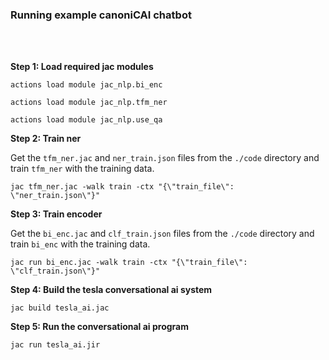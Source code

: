 ### Running example canoniCAI chatbot

<br>
<br>

**Step 1: Load required jac modules**
```
actions load module jac_nlp.bi_enc

actions load module jac_nlp.tfm_ner

actions load module jac_nlp.use_qa
```

**Step 2: Train ner**

Get the `tfm_ner.jac` and `ner_train.json` files from the `./code` directory and train `tfm_ner` with the training data.

```
jac tfm_ner.jac -walk train -ctx "{\"train_file\": \"ner_train.json\"}"
```
**Step 3: Train encoder**

Get the `bi_enc.jac` and `clf_train.json` files from the `./code` directory and train `bi_enc` with the training data.

```
jac run bi_enc.jac -walk train -ctx "{\"train_file\": \"clf_train.json\"}"
```

**Step 4: Build the tesla conversational ai system**

```
jac build tesla_ai.jac
```

**Step 5: Run the conversational ai program**
```
jac run tesla_ai.jir
```